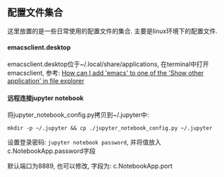 ## 配置文件集合

这里放置的是一些日常使用的配置文件的集合. 主要是linux环境下的配置文件.


#### emacsclient.desktop

emacsclient.desktop位于~/.local/share/applications, 在terminal中打开emacsclient, 参考:
[How can I add 'emacs' to one of the 'Show other application' in file explorer](https://askubuntu.com/questions/283285/how-can-i-add-emacs-to-one-of-the-show-other-application-in-file-explorer)


#### 远程连接jupyter notebook

将jupyter_notebook_config.py拷贝到~/.jupyter中:

``` shell
mkdir -p ~/.jupyter && cp ./jupyter_notebook_config.py ~/.jupyter
```

设置登录密码: `jupyter notebook password`, 并将值放入c.NotebookApp.password字段

默认端口为8889, 也可以修改, 字段为: c.NotebookApp.port
